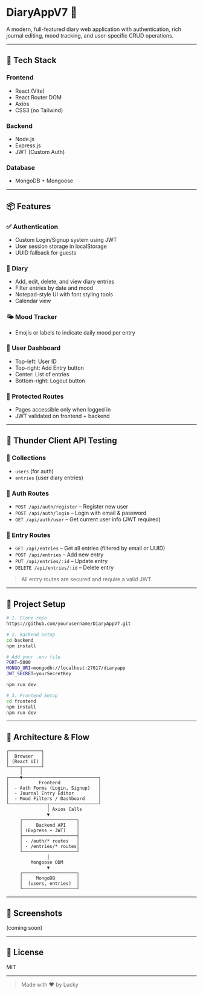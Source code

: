 # DiaryAppV7 📝

A modern, full-featured diary web application with authentication, rich journal editing, mood tracking, and user-specific CRUD operations.

---

## 🚀 Tech Stack

### Frontend

* React (Vite)
* React Router DOM
* Axios
* CSS3 (no Tailwind)

### Backend

* Node.js
* Express.js
* JWT (Custom Auth)

### Database

* MongoDB + Mongoose

---

## 📦 Features

### ✅ Authentication

* Custom Login/Signup system using JWT
* User session storage in localStorage
* UUID fallback for guests

### 📝 Diary

* Add, edit, delete, and view diary entries
* Filter entries by date and mood
* Notepad-style UI with font styling tools
* Calendar view

### 🌤️ Mood Tracker

* Emojis or labels to indicate daily mood per entry

### 🧾 User Dashboard

* Top-left: User ID
* Top-right: Add Entry button
* Center: List of entries
* Bottom-right: Logout button

### 🔐 Protected Routes

* Pages accessible only when logged in
* JWT validated on frontend + backend

---

## 🧪 Thunder Client API Testing

### 📁 Collections

* `users` (for auth)
* `entries` (user diary entries)

### 📌 Auth Routes

* `POST /api/auth/register` – Register new user
* `POST /api/auth/login` – Login with email & password
* `GET /api/auth/user` – Get current user info (JWT required)

### 📌 Entry Routes

* `GET /api/entries` – Get all entries (filtered by email or UUID)
* `POST /api/entries` – Add new entry
* `PUT /api/entries/:id` – Update entry
* `DELETE /api/entries/:id` – Delete entry

> All entry routes are secured and require a valid JWT.

---

## 🔧 Project Setup

```bash
# 1. Clone repo
https://github.com/yourusername/DiaryAppV7.git

# 2. Backend Setup
cd backend
npm install

# Add your .env file
PORT=5000
MONGO_URI=mongodb://localhost:27017/diaryapp
JWT_SECRET=yourSecretKey

npm run dev

# 3. Frontend Setup
cd frontend
npm install
npm run dev
```

---

## 🧠 Architecture & Flow

```text
┌────────────┐ 
│  Browser   │
│ (React UI) │
└────┬───────┘
     │
┌────▼────────────────────────────┐
│           Frontend              │
│  - Auth Forms (Login, Signup)   │
│  - Journal Entry Editor         │
│  - Mood Filters / Dashboard     │
└──────────────┬──────────────────┘
               │ Axios Calls
               ▼
     ┌────────────────────┐
     │     Backend API    │
     │ (Express + JWT)    │
     ├────────────────────┤
     │ - /auth/* routes   │
     │ - /entries/* routes│
     └────────────────────┘
               │
         Mongoose ODM
               ▼
     ┌────────────────────┐
     │     MongoDB        │
     │  (users, entries)  │
     └────────────────────┘
```

---

## 📸 Screenshots

(coming soon)

---

## 📄 License

MIT

---

> Made with ❤️ by Lucky
